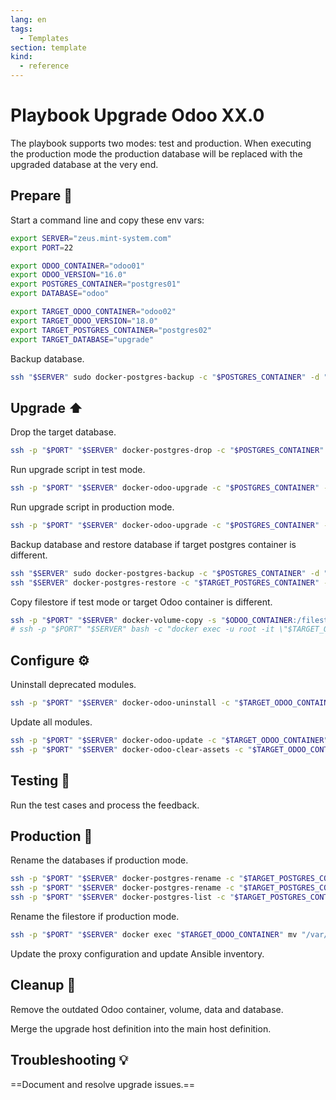 ```yaml
---
lang: en
tags:
  - Templates
section: template
kind:
  - reference
---
```

# Playbook Upgrade Odoo XX.0

The playbook supports two modes: test and production. When executing the production mode the production database will be replaced with the upgraded database at the very end.

## Prepare 📝

Start a command line and copy these env vars:

```bash
export SERVER="zeus.mint-system.com"
export PORT=22

export ODOO_CONTAINER="odoo01"
export ODOO_VERSION="16.0"
export POSTGRES_CONTAINER="postgres01"
export DATABASE="odoo"

export TARGET_ODOO_CONTAINER="odoo02"
export TARGET_ODOO_VERSION="18.0"
export TARGET_POSTGRES_CONTAINER="postgres02"
export TARGET_DATABASE="upgrade"
```

Backup database.

```bash
ssh "$SERVER" sudo docker-postgres-backup -c "$POSTGRES_CONTAINER" -d "$DATABASE"
```

## Upgrade ⬆️

Drop the target database.

```bash
ssh -p "$PORT" "$SERVER" docker-postgres-drop -c "$POSTGRES_CONTAINER" -d "$TARGET_DATABASE"
```

Run upgrade script in test mode.

```bash
ssh -p "$PORT" "$SERVER" docker-odoo-upgrade -c "$POSTGRES_CONTAINER" -d "$DATABASE" -s "$ODOO_VERSION" -n "$TARGET_DATABASE" -t "$TARGET_ODOO_VERSION"
```

Run upgrade script in production mode.

```bash
ssh -p "$PORT" "$SERVER" docker-odoo-upgrade -c "$POSTGRES_CONTAINER" -d "$DATABASE" -s "$ODOO_VERSION" -n "$TARGET_DATABASE" -t "$TARGET_ODOO_VERSION" -m production
```

Backup database and restore database if target postgres container is different.

```bash
ssh "$SERVER" sudo docker-postgres-backup -c "$POSTGRES_CONTAINER" -d "$TARGET_DATABASE"
ssh "$SERVER" docker-postgres-restore -c "$TARGET_POSTGRES_CONTAINER" -d "$TARGET_DATABASE" -f "/var/tmp/$POSTGRES_CONTAINER/$TARGET_DATABASE.sql" -r
```

Copy filestore if test mode or target Odoo container is different.

```bash
ssh -p "$PORT" "$SERVER" docker-volume-copy -s "$ODOO_CONTAINER:/filestore/$DATABASE" -t "$TARGET_ODOO_CONTAINER:/filestore/$TARGET_DATABASE" -f
# ssh -p "$PORT" "$SERVER" bash -c "docker exec -u root -it \"$TARGET_ODOO_CONTAINER\" chown -R odoo:odoo \"/var/lib/odoo/filestore/$TARGET_DATABASE\""
```

## Configure ⚙️

Uninstall deprecated modules.

```bash
ssh -p "$PORT" "$SERVER" docker-odoo-uninstall -c "$TARGET_ODOO_CONTAINER" -d "$TARGET_DATABASE" -u project_task_all_menu
```

Update all modules.

```bash
ssh -p "$PORT" "$SERVER" docker-odoo-update -c "$TARGET_ODOO_CONTAINER" -d "$TARGET_DATABASE" -u base
ssh -p "$PORT" "$SERVER" docker-odoo-clear-assets -c "$TARGET_ODOO_CONTAINER" -d "$TARGET_DATABASE"
```

## Testing 🔬

Run the test cases and process the feedback.

## Production 🚀

Rename the databases if production mode.

```bash
ssh -p "$PORT" "$SERVER" docker-postgres-rename -c "$TARGET_POSTGRES_CONTAINER" -s "$DATABASE" -t "${DATABASE}-old"
ssh -p "$PORT" "$SERVER" docker-postgres-rename -c "$TARGET_POSTGRES_CONTAINER" -s "$TARGET_DATABASE" -t "$DATABASE"
ssh -p "$PORT" "$SERVER" docker-postgres-list -c "$TARGET_POSTGRES_CONTAINER"
```

Rename the filestore if production mode.

```bash
ssh -p "$PORT" "$SERVER" docker exec "$TARGET_ODOO_CONTAINER" mv "/var/lib/odoo/filestore/$TARGET_DATABASE" "/var/lib/odoo/filestore/$DATABASE"
```

Update the proxy configuration and update Ansible inventory.

## Cleanup 🧹

Remove the outdated Odoo container, volume, data and database.

Merge the upgrade host definition into the main host definition.

## Troubleshooting 💡

==Document and resolve upgrade issues.==